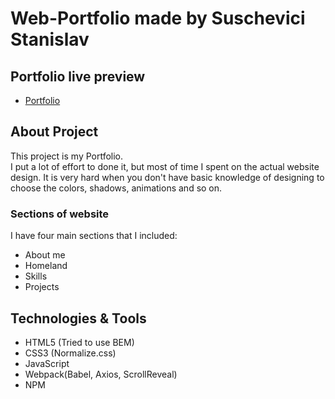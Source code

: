 <h1>Web-Portfolio made by Suschevici Stanislav</h1>
<h2>Portfolio live preview</h2>
<ul>
    <li><a href="https://koatkoetl.github.io/Portfolio/">Portfolio</a></li>
</ul>
<h2>About Project</h2>
<p>This project is my Portfolio. <br>
I put a lot of effort to done it, but most of time I spent on the actual website design. It is very hard when you don't have basic knowledge of designing to choose the colors, shadows, animations and so on.<br>
</p>
<h3>Sections of website</h3>
<p>I have four main sections that I included:</p>
<ul>
    <li>About me</li>
    <li>Homeland</li>
    <li>Skills</li>
    <li>Projects</li>
</ul>
<h2>Technologies & Tools</h2>
<ul>
    <li>HTML5 (Tried to use BEM)</li>
    <li>CSS3 (Normalize.css)</li>
    <li>JavaScript</li>
    <li>Webpack(Babel, Axios, ScrollReveal)</li>
    <li>NPM</li>
</ul>
